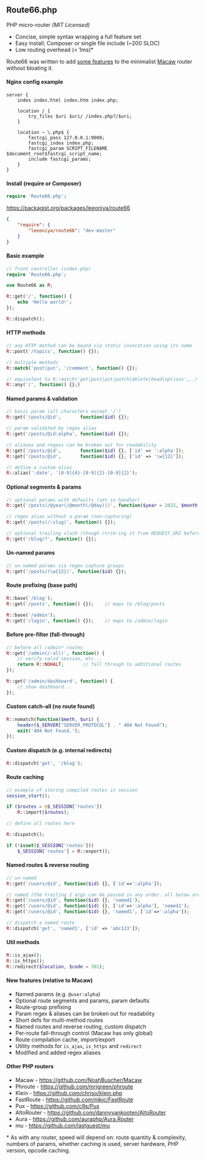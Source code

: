 Route66.php
-----------
PHP micro-router _(MIT Licensed)_

- Concise, simple syntax wrapping a full feature set
- Easy install; Composer or single file include (~200 SLOC)
- Low routing overhead (< 1ms)*

Route66 was written to add [some features](#added-feats) to the minimalist [Macaw](https://github.com/NoahBuscher/Macaw) router without bloating it.

#### Nginx config example

```nginx
server {
	index index.html index.htm index.php;

	location / {
		try_files $uri $uri/ /index.php?/$uri;
	}

	location ~ \.php$ {
		fastcgi_pass 127.0.0.1:9000;
		fastcgi_index index.php;
		fastcgi_param SCRIPT_FILENAME $document_root$fastcgi_script_name;
		include fastcgi_params;
	}
}
```

#### Install (require or Composer)

```php
require 'Route66.php';
```

https://packagist.org/packages/leeoniya/route66

```json
{
	"require": {
		"leeoniya/route66": "dev-master"
	}
}
```

#### Basic example

```php
// front controller (index.php)
require 'Route66.php';

use Route66 as R;

R::get('/', function() {
	echo 'Hello world!';
});

R::dispatch();
```

#### HTTP methods

```php
// any HTTP method can be bound via static invocation using its name
R::post('/topics', function() {});

// multiple methods
R::match('post|put', '/comment', function() {});

// equivalent to R::match('get|post|put|patch|delete|head|options',..)
R::any('/', function() {};)
```

#### Named params & validation

```php
// basic param (all characters except '/')
R::get('/posts/@id',       function($id) {});

// param validated by regex alias
R::get('/posts/@id:alpha', function($id) {});

// aliases and regexs can be broken out for readability
R::get('/posts/@id',       function($id) {}, ['id' => ':alpha']);
R::get('/posts/@id',       function($id) {}, ['id' => '\w{12}']);

// define a custom alias
R::alias(':date', '[0-9]{4}-[0-9]{2}-[0-9]{2}');
```

#### Optional segments & params

```php
// optional params with defaults (set in handler)
R::get('/posts(/@year(/@month(/@day)))', function($year = 2015, $month = 6, $day = 15) {});

// regex alias without a param (non-capturing)
R::get('/posts(/:slug)', function() {});

// optional trailing slash (though rtrim-ing it from REQUEST_URI before dispatch is faster)
R::get('/blog/?', function() {});
```

#### Un-named params
```php
// un-named params via regex capture groups
R::get('/posts/(\w{12})', function($id) {});
```

#### Route prefixing (base path)

```php
R::base('/blog');
R::get('/posts', function() {});	// maps to /blog/posts

R::base('/admin');
R::get('/login', function() {});	// maps to /admin/login
```

#### Before pre-filter (fall-through)

```php
// before all /admin* routes
R::get('/admin(/:all)', function() {
	// verify valid session, etc...
	return R::NOHALT;		// fall through to additional routes
});

R::get('/admin/dashboard', function() {
	// show dashboard...
});
```

#### Custom catch-all (no route found)

```php
R::nomatch(function($meth, $uri) {
	header($_SERVER["SERVER_PROTOCOL"] . " 404 Not Found");
	exit('404 Not Found.');
});
```

#### Custom dispatch (e.g. internal redirects)

```php
R::dispatch('get', '/blog');
```

#### Route caching

```php
// example of storing compiled routes in session
session_start();

if ($routes = @$_SESSION['routes'])
	R::import($routes);

// define all routes here

R::dispatch();

if (!isset($_SESSION['routes']))
	$_SESSION['routes'] = R::export();
```

#### Named routes & reverse routing

```php
// un-named
R::get('/users/@id', function($id) {}, ['id'=>':alpha']);

// named (the trailing 2 args can be passed in any order. all below are equivalent.)
R::get('/users/@id', function($id) {}, 'named1');
R::get('/users/@id', function($id) {}, ['id'=>':alpha'], 'named1');
R::get('/users/@id', function($id) {}, 'named1', ['id'=>':alpha']);

// dispatch a named route
R::dispatch('get', 'named1', ['id' => 'abc123']);
```

#### Util methods

```php
R::is_ajax();
R::is_https();
R::redirect($location, $code = 301);
```

#### New features (relative to Macaw) <a id="added-feats"></a>

- Named params (e.g. `@user:alpha`)
- Optional route segments and params, param defaults
- Route-group prefixing
- Param regex & aliases can be broken out for readability
- Short defs for multi-method routes
- Named routes and reverse routing, custom dispatch
- Per-route fall-through control (Macaw has only global)
- Route compilation cache, import/export
- Utility methods for `is_ajax`, `is_https` and `redirect`
- Modified and added regex aliases

#### Other PHP routers

- Macaw - https://github.com/NoahBuscher/Macaw
- Phroute - https://github.com/mrjgreen/phroute
- Klein - https://github.com/chriso/klein.php
- FastRoute - https://github.com/nikic/FastRoute
- Pux - https://github.com/c9s/Pux
- AltoRouter - https://github.com/dannyvankooten/AltoRouter
- Aura - https://github.com/auraphp/Aura.Router
- mu - https://github.com/lastguest/mu

\* As with any router, speed will depend on: route quantity & complexity, numbers of params, whether caching is used, server hardware, PHP version, opcode caching.